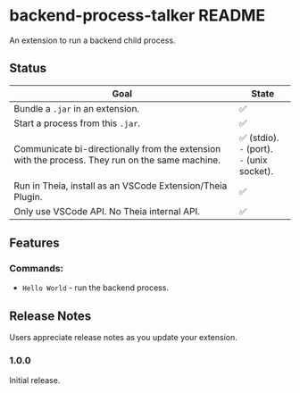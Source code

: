 # backend-process-talker README

An extension to run a backend child process.

## Status

Goal | State
-----|------
Bundle a `.jar` in an extension. | ✅
Start a process from this `.jar`. | ✅
Communicate bi-directionally from the extension with the process. They run on the same machine. | ✅ (stdio). <br> `-` (port). <br> `-` (unix socket).
Run in Theia, install as an VSCode Extension/Theia Plugin. | ✅
Only use VSCode API. No Theia internal API. | ✅


## Features

### Commands:

* `Hello World` - run the backend process.


## Release Notes

Users appreciate release notes as you update your extension.

### 1.0.0

Initial release.


